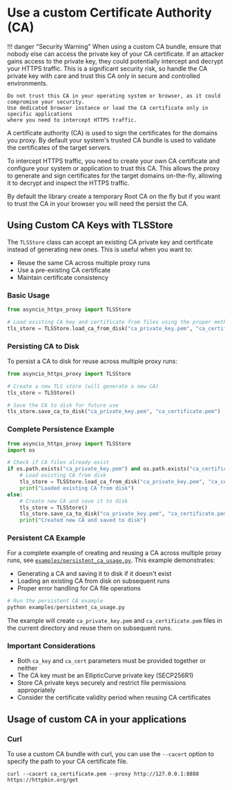 # Use a custom Certificate Authority (CA)

!!! danger "Security Warning"
    When using a custom CA bundle, ensure that nobody else can access the private key of your CA certificate.
    If an attacker gains access to the private key, they could potentially intercept and decrypt your HTTPS traffic.
    This is a significant security risk, so handle the CA private key with care and trust this CA only
    in secure and controlled environments.

    Do not trust this CA in your operating system or browser, as it could compromise your security.
    Use dedicated browser instance or load the CA certificate only in specific applications
    where you need to intercept HTTPS traffic.

A certificate authority (CA) is used to sign the certificates for the domains you proxy.
By default your system's trusted CA bundle is used to validate the certificates of the target servers.

To intercept HTTPS traffic, you need to create your own CA certificate and configure your system or application
to trust this CA. This allows the proxy to generate and sign certificates for the target domains on-the-fly,
allowing it to decrypt and inspect the HTTPS traffic.

By default the library create a temporary Root CA on the fly but if you want to trust the CA in your
browser you will need the persist the CA.

## Using Custom CA Keys with TLSStore

The `TLSStore` class can accept an existing CA private key and certificate instead of generating new ones. This is useful when you want to:

- Reuse the same CA across multiple proxy runs
- Use a pre-existing CA certificate
- Maintain certificate consistency

### Basic Usage

```python
from asyncio_https_proxy import TLSStore

# Load existing CA key and certificate from files using the proper method
tls_store = TLSStore.load_ca_from_disk("ca_private_key.pem", "ca_certificate.pem")
```

### Persisting CA to Disk

To persist a CA to disk for reuse across multiple proxy runs:

```python
from asyncio_https_proxy import TLSStore

# Create a new TLS store (will generate a new CA)
tls_store = TLSStore()

# Save the CA to disk for future use
tls_store.save_ca_to_disk("ca_private_key.pem", "ca_certificate.pem")
```

### Complete Persistence Example

```python
from asyncio_https_proxy import TLSStore
import os

# Check if CA files already exist
if os.path.exists("ca_private_key.pem") and os.path.exists("ca_certificate.pem"):
    # Load existing CA from disk
    tls_store = TLSStore.load_ca_from_disk("ca_private_key.pem", "ca_certificate.pem")
    print("Loaded existing CA from disk")
else:
    # Create new CA and save it to disk
    tls_store = TLSStore()
    tls_store.save_ca_to_disk("ca_private_key.pem", "ca_certificate.pem")
    print("Created new CA and saved to disk")
```

### Persistent CA Example

For a complete example of creating and reusing a CA across multiple proxy runs, see [`examples/persistent_ca_usage.py`](../examples/persistent_ca_usage.py). This example demonstrates:

- Generating a CA and saving it to disk if it doesn't exist
- Loading an existing CA from disk on subsequent runs
- Proper error handling for CA file operations

```python
# Run the persistent CA example
python examples/persistent_ca_usage.py
```

The example will create `ca_private_key.pem` and `ca_certificate.pem` files in the current directory and reuse them on subsequent runs.

### Important Considerations

- Both `ca_key` and `ca_cert` parameters must be provided together or neither
- The CA key must be an EllipticCurve private key (SECP256R1)
- Store CA private keys securely and restrict file permissions appropriately
- Consider the certificate validity period when reusing CA certificates

## Usage of custom CA in your applications

### Curl

To use a custom CA bundle with curl, you can use the `--cacert` option to specify the path to your CA certificate file.

```console
curl --cacert ca_certificate.pem --proxy http://127.0.0.1:8888 https://httpbin.org/get
```